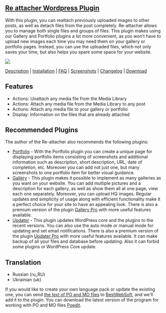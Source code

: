 <a href="http://bestwebsoft.com/products/re-attacher/" target=_blank>Re attacher Wordpress Plugin</a> 
------------------------------------------

With this plugin, you can reattach previously uploaded images to other posts, as well as detach files from the post completely. Re-attacher allows you to manage both single files and groups of files. This plugin makes using our Gallery and Portfolio plugins a lot more convenient, as you won’t have to upload new images each time you may need them on your gallery or portfolio pages. Instead, you can use the uploaded files, which not only saves your time, but also helps you spare some space for your website. 

<img src="http://bestwebsoft.com/wp-content/uploads/2015/02/re-attacher-banner-website.jpg" />

<a href="http://bestwebsoft.com/products/re-attacher/description" target=_blank>Description</a> | 
<a href="http://bestwebsoft.com/products/re-attacher/installation" target=_blank>Installation</a> | 
<a href="http://bestwebsoft.com/products/re-attacher/faq" target=_blank>FAQ</a> | 
<a href="http://bestwebsoft.com/products/re-attacher/screenshots" target=_blank>Screenshots</a> | 
<a href="http://bestwebsoft.com/products/re-attacher/changelog" target=_blank>Changelog</a> | 
<a href="http://bestwebsoft.com/products/re-attacher/download" target=_blank>Download</a>


Features
-------------------------------
* Actions: Unattach any media file from the Media Library
* Actions: Attach any media file from the Media Library to any post
* Actions: Attach any media file to your gallery or portfolio
* Display: Information on the files that are already attached

Recommended Plugins
----------------------------------------------
The author of the Re-attacher also recommends the following plugins:

* <a href="http://wordpress.org/plugins/portfolio/">Portfolio</a> - With the Portfolio plugin you can create a unique page for displaying portfolio items consisting of screenshots and additional information such as description, short description, URL, date of completion, etc.
Moreover you can add not just one, but many screenshots to one portfolio item for better visual guidance. 
* <a href="http://wordpress.org/plugins/gallery-plugin/">Gallery</a> - This plugin makes it possible to implement as many galleries as you want on your website. You can add multiple pictures and a description for each gallery, as well as show them all at one page, view each one separately. Moreover, you can upload HQ images. Regular updates and simplicity of usage along with efficient functionality make it a perfect choice for your site to have an appealing look. 
There is also a premium version of the plugin <a href="http://bestwebsoft.com/products/gallery/">Gallery Pro</a> with more useful features available.
* <a href="http://wordpress.org/plugins/updater/">Updater</a> - This plugin updates WordPress core and the plugins to the recent versions. You can also use the auto mode or manual mode for updating and set email notifications.
There is also a premium version of the plugin <a href="http://bestwebsoft.com/products/updater/">Updater Pro</a> with more useful features available. It can make backup of all your files and database before updating. Also it can forbid some plugins or WordPress Core update.

Translation
----------------------------------------------
* Russian (ru_RU)
* Ukrainian (uk)

If you would like to create your own language pack or update the existing one, you can send <a href="http://codex.wordpress.org/Translating_WordPress" target="_blank">the text of PO and MO files</a> to <a href="http://support.bestwebsoft.com" target="_blank">BestWebSoft</a>, and we'll add it to the plugin. You can download the latest version of the program for working with PO and MO files  <a href="http://www.poedit.net/download.php" target="_blank">Poedit</a>.
